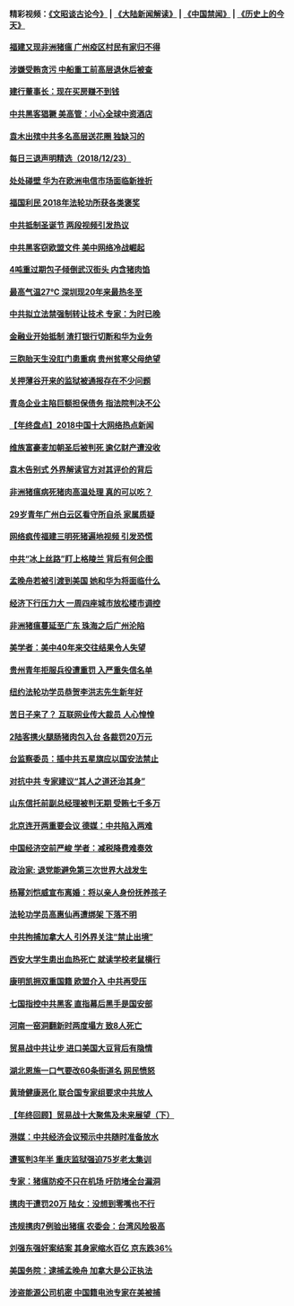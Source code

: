 #### 精彩视频：[《文昭谈古论今》](https://github.com/gfw-breaker/wenzhao/blob/master/README.md?t=12240931) | [《大陆新闻解读》](https://github.com/gfw-breaker/ntdtv-comedy/blob/master/README.md?t=12240931) | [《中国禁闻》](https://github.com/gfw-breaker/ntdtv-news/blob/master/README.md?t=12240931) | [《历史上的今天》](https://github.com/gfw-breaker/today-in-history/blob/master/README.md?t=12240931) 

#### [福建又现非洲猪瘟 广州疫区村民有家归不得](../pages/nsc413/n10929511.md?t=12240931) 

#### [涉嫌受贿贪污 中船重工前高层退休后被查](../pages/nsc413/n10929300.md?t=12240931) 

#### [建行董事长：现在买房赚不到钱](../pages/nsc413/n10929292.md?t=12240931) 

#### [中共黑客猖獗 美高管：小心全球中资酒店](../pages/nsc413/n10929251.md?t=12240931) 

#### [袁木出殡中共多名高层送花圈 独缺习的](../pages/nsc413/n10929203.md?t=12240931) 

#### [每日三退声明精选（2018/12/23）](../pages/nsc413/n10929260.md?t=12240931) 


#### [处处碰壁 华为在欧洲电信市场面临新挫折](../pages/nsc413/n10929057.md?t=12240931) 

#### [福国利民 2018年法轮功所获各类褒奖](../pages/nsc413/n10921963.md?t=12240931) 

#### [中共抵制圣诞节 两段视频引发热议](../pages/nsc413/n10928932.md?t=12240931) 

#### [中共黑客窃欧盟文件 美中网络冷战崛起](../pages/nsc413/n10928801.md?t=12240931) 

#### [4吨重过期包子倾倒武汉街头 内含猪肉馅](../pages/nsc413/n10928817.md?t=12240931) 

#### [最高气温27℃ 深圳现20年来最热冬至](../pages/nsc413/n10928721.md?t=12240931) 

#### [中共拟立法禁强制转让技术 专家：为时已晚](../pages/nsc413/n10928679.md?t=12240931) 

#### [金融业开始抵制 渣打银行切断和华为业务](../pages/nsc413/n10927990.md?t=12240931) 

#### [三胞胎天生没肛门患重病 贵州贫寒父母绝望](../pages/nsc413/n10928626.md?t=12240931) 

#### [关押薄谷开来的监狱被通报存在不少问题](../pages/nsc413/n10928509.md?t=12240931) 

#### [青岛企业主陷巨额担保债务 指法院判决不公](../pages/nsc413/n10926829.md?t=12240931) 

#### [【年终盘点】2018中国十大网络热点新闻](../pages/nsc413/n10909735.md?t=12240931) 

#### [维族富豪麦加朝圣后被判死 逾亿财产遭没收](../pages/nsc413/n10928428.md?t=12240931) 

#### [袁木告别式 外界解读官方对其评价的背后](../pages/nsc413/n10928446.md?t=12240931) 


#### [非洲猪瘟病死猪肉高温处理 真的可以吃？](../pages/nsc413/n10923662.md?t=12240931) 

#### [29岁青年广州白云区看守所自杀 家属质疑](../pages/nsc413/n10928071.md?t=12240931) 

#### [网络疯传福建三明死猪遍地视频 引发恐慌](../pages/nsc413/n10928092.md?t=12240931) 

#### [中共“冰上丝路”盯上格陵兰 背后有何企图](../pages/nsc413/n10926007.md?t=12240931) 

#### [孟晚舟若被引渡到美国 她和华为将面临什么](../pages/nsc413/n10927282.md?t=12240931) 

#### [经济下行压力大 一周四座城市放松楼市调控](../pages/nsc413/n10927579.md?t=12240931) 

#### [非洲猪瘟蔓延至广东 珠海之后广州沦陷](../pages/nsc413/n10927799.md?t=12240931) 

#### [美学者：美中40年来交往结果令人失望](../pages/nsc413/n10927569.md?t=12240931) 

#### [贵州青年拒服兵役遭重罚 入严重失信名单](../pages/nsc413/n10927494.md?t=12240931) 

#### [纽约法轮功学员恭贺李洪志先生新年好](../pages/nsc413/n10927429.md?t=12240931) 

#### [苦日子来了？ 互联网业传大裁员 人心惶惶](../pages/nsc413/n10927580.md?t=12240931) 

#### [2陆客携火腿肠猪肉包入台 各裁罚20万元](../pages/nsc413/n10927521.md?t=12240931) 

#### [台监察委员：插中共五星旗应以国安法禁止](../pages/nsc413/n10927467.md?t=12240931) 

#### [对抗中共 专家建议“其人之道还治其身”](../pages/nsc413/n10927398.md?t=12240931) 

#### [山东信托前副总经理被判无期 受贿七千多万](../pages/nsc413/n10926054.md?t=12240931) 

#### [北京连开两重要会议 德媒：中共陷入两难](../pages/nsc413/n10927107.md?t=12240931) 

#### [中国经济空前严峻 学者：减税降费难奏效](../pages/nsc413/n10927283.md?t=12240931) 

#### [政治家: 退党能避免第三次世界大战发生](../pages/nsc413/n10923226.md?t=12240931) 

#### [杨幂刘恺威宣布离婚：将以亲人身份抚养孩子](../pages/nsc413/n10927058.md?t=12240931) 

#### [法轮功学员高惠仙再遭绑架 下落不明](../pages/nsc413/n10926957.md?t=12240931) 

#### [中共拘捕加拿大人 引外界关注“禁止出境”](../pages/nsc413/n10927145.md?t=12240931) 

#### [西安大学生患出血热死亡 就读学校老鼠横行](../pages/nsc413/n10927133.md?t=12240931) 

#### [康明凯拥双重国籍 欧盟介入 中共再受压](../pages/nsc413/n10926972.md?t=12240931) 

#### [七国指控中共黑客 直指幕后黑手是国安部](../pages/nsc413/n10927012.md?t=12240931) 

#### [河南一窑洞翻新时两度塌方 致8人死亡](../pages/nsc413/n10926608.md?t=12240931) 

#### [贸易战中共让步 进口美国大豆背后有隐情](../pages/nsc413/n10926585.md?t=12240931) 

#### [湖北恩施一口气要改60条街道名 网民愤怒](../pages/nsc413/n10926688.md?t=12240931) 

#### [黄琦健康恶化 联合国专家组要求中共放人](../pages/nsc413/n10926947.md?t=12240931) 

#### [【年终回顾】贸易战十大聚焦及未来展望（下）](../pages/nsc413/n10918534.md?t=12240931) 


#### [港媒：中共经济会议预示中共随时准备放水](../pages/nsc413/n10926229.md?t=12240931) 

#### [遭冤判3年半 重庆监狱强迫75岁老太集训](../pages/nsc413/n10924875.md?t=12240931) 

#### [专家：猪瘟防疫不只在机场 吁防堵全台漏洞](../pages/nsc413/n10926497.md?t=12240931) 

#### [携肉干遭罚20万 陆女：没想到零嘴也不行](../pages/nsc413/n10926356.md?t=12240931) 

#### [违规携肉7例验出猪瘟 农委会：台湾风险极高](../pages/nsc413/n10926361.md?t=12240931) 

#### [刘强东强奸案结案 其身家缩水百亿 京东跌36%](../pages/nsc413/n10925897.md?t=12240931) 

#### [美国务院：逮捕孟晚舟 加拿大是公正执法](../pages/nsc413/n10926118.md?t=12240931) 

#### [涉盗能源公司机密 中国籍电池专家在美被捕](../pages/nsc413/n10925941.md?t=12240931) 


